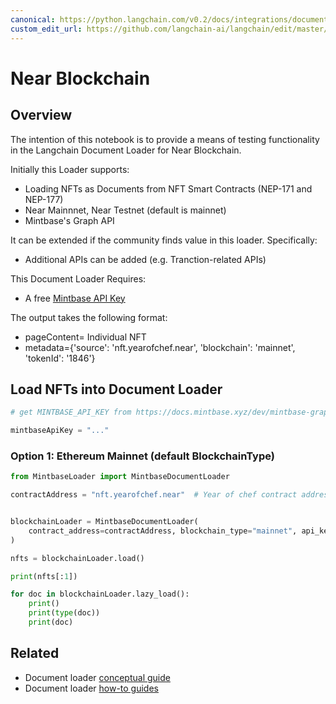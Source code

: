 ```yaml
---
canonical: https://python.langchain.com/v0.2/docs/integrations/document_loaders/mintbase/
custom_edit_url: https://github.com/langchain-ai/langchain/edit/master/docs/docs/integrations/document_loaders/mintbase.ipynb
---
```


# Near Blockchain

## Overview

The intention of this notebook is to provide a means of testing functionality in the Langchain Document Loader for Near Blockchain.

Initially this Loader supports:

* Loading NFTs as Documents from NFT Smart Contracts (NEP-171 and NEP-177)
* Near Mainnnet, Near Testnet (default is mainnet)
* Mintbase's Graph API

It can be extended if the community finds value in this loader.  Specifically:

* Additional APIs can be added (e.g. Tranction-related APIs)

This Document Loader Requires:

* A free [Mintbase API Key](https://docs.mintbase.xyz/dev/mintbase-graph/)

The output takes the following format:

- pageContent= Individual NFT
- metadata={'source': 'nft.yearofchef.near', 'blockchain': 'mainnet', 'tokenId': '1846'}

## Load NFTs into Document Loader

```python
# get MINTBASE_API_KEY from https://docs.mintbase.xyz/dev/mintbase-graph/

mintbaseApiKey = "..."
```

### Option 1: Ethereum Mainnet (default BlockchainType)

```python
from MintbaseLoader import MintbaseDocumentLoader

contractAddress = "nft.yearofchef.near"  # Year of chef contract address


blockchainLoader = MintbaseDocumentLoader(
    contract_address=contractAddress, blockchain_type="mainnet", api_key="omni-site"
)

nfts = blockchainLoader.load()

print(nfts[:1])

for doc in blockchainLoader.lazy_load():
    print()
    print(type(doc))
    print(doc)
```

## Related

- Document loader [conceptual guide](/docs/concepts/#document-loaders)
- Document loader [how-to guides](/docs/how_to/#document-loaders)